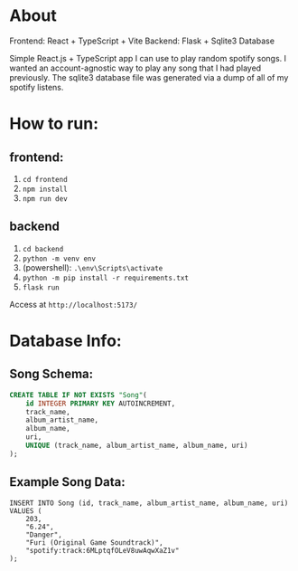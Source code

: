 # About

Frontend: React + TypeScript + Vite
Backend: Flask + Sqlite3 Database

Simple React.js + TypeScript app I can use to play random spotify songs. I wanted an account-agnostic way to play any song that I had played previously. The sqlite3 database file was generated via a dump of all of my spotify listens.

# How to run:

## frontend:
1. `cd frontend`
2. `npm install`
3. `npm run dev`

## backend
1. `cd backend`
2. `python -m venv env`
3. (powershell): `.\env\Scripts\activate`
4. `python -m pip install -r requirements.txt`
5. `flask run`

Access at `http://localhost:5173/`

# Database Info:

## Song Schema:
```sql
CREATE TABLE IF NOT EXISTS "Song"(
    id INTEGER PRIMARY KEY AUTOINCREMENT,
    track_name,
    album_artist_name,
    album_name,
    uri,
    UNIQUE (track_name, album_artist_name, album_name, uri)
);
```

## Example Song Data:
```
INSERT INTO Song (id, track_name, album_artist_name, album_name, uri) VALUES (
    203,
    "6.24",
    "Danger",
    "Furi (Original Game Soundtrack)",
    "spotify:track:6MLptqfOLeV8uwAqwXaZ1v"
);
```